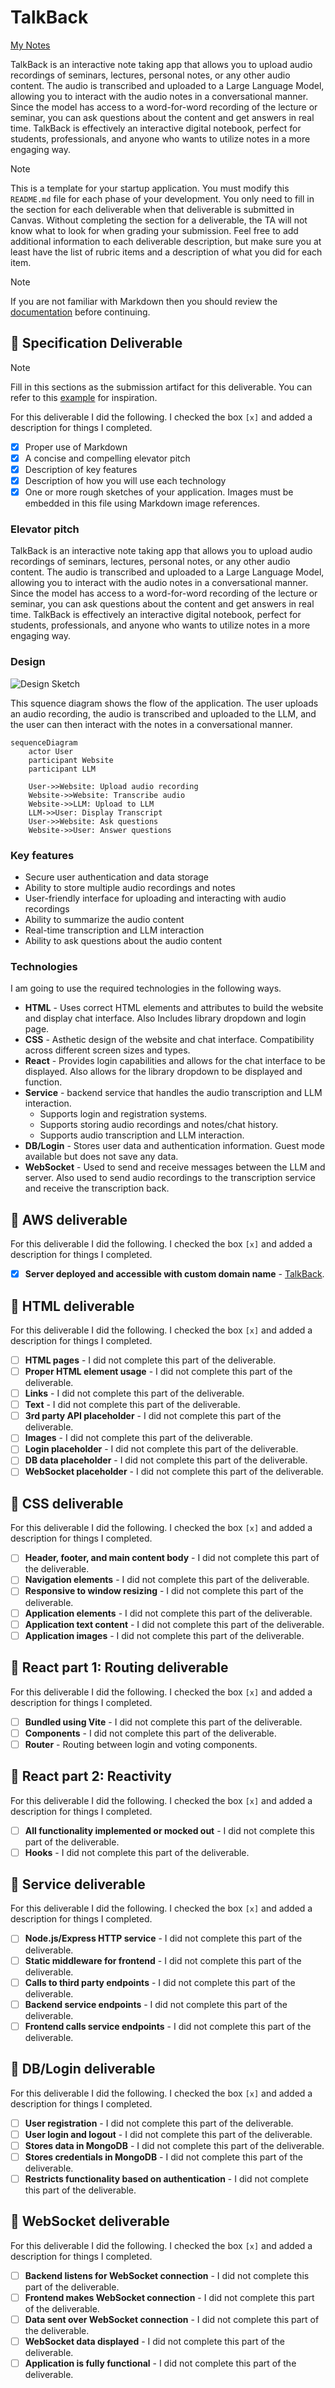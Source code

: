 # TalkBack

[My Notes](notes.md)

TalkBack is an interactive note taking app that allows you to upload audio recordings of seminars, lectures, personal notes, or any other audio content. The audio is transcribed and uploaded to a Large Language Model, allowing you to interact with the audio notes in a conversational manner. Since the model has access to a word-for-word recording of the lecture or seminar, you can ask questions about the content and get answers in real time. TalkBack is effectively an interactive digital notebook, perfect for students, professionals, and anyone who wants to utilize notes in a more engaging way.


> [!NOTE]
>  This is a template for your startup application. You must modify this `README.md` file for each phase of your development. You only need to fill in the section for each deliverable when that deliverable is submitted in Canvas. Without completing the section for a deliverable, the TA will not know what to look for when grading your submission. Feel free to add additional information to each deliverable description, but make sure you at least have the list of rubric items and a description of what you did for each item.

> [!NOTE]
>  If you are not familiar with Markdown then you should review the [documentation](https://docs.github.com/en/get-started/writing-on-github/getting-started-with-writing-and-formatting-on-github/basic-writing-and-formatting-syntax) before continuing.

## 🚀 Specification Deliverable

> [!NOTE]
>  Fill in this sections as the submission artifact for this deliverable. You can refer to this [example](https://github.com/webprogramming260/startup-example/blob/main/README.md) for inspiration.

For this deliverable I did the following. I checked the box `[x]` and added a description for things I completed.

- [x] Proper use of Markdown
- [x] A concise and compelling elevator pitch
- [x] Description of key features
- [x] Description of how you will use each technology
- [x] One or more rough sketches of your application. Images must be embedded in this file using Markdown image references.

### Elevator pitch

TalkBack is an interactive note taking app that allows you to upload audio recordings of seminars, lectures, personal notes, or any other audio content. The audio is transcribed and uploaded to a Large Language Model, allowing you to interact with the audio notes in a conversational manner. Since the model has access to a word-for-word recording of the lecture or seminar, you can ask questions about the content and get answers in real time. TalkBack is effectively an interactive digital notebook, perfect for students, professionals, and anyone who wants to utilize notes in a more engaging way.

### Design

![Design Sketch](TalkBackSketch.jpg)

This squence diagram shows the flow of the application. The user uploads an audio recording, the audio is transcribed and uploaded to the LLM, and the user can then interact with the notes in a conversational manner.

```mermaid
sequenceDiagram
    actor User
    participant Website
    participant LLM

    User->>Website: Upload audio recording
    Website->>Website: Transcribe audio
    Website->>LLM: Upload to LLM
    LLM->>User: Display Transcript
    User->>Website: Ask questions
    Website->>User: Answer questions
```

### Key features

- Secure user authentication and data storage
- Ability to store multiple audio recordings and notes
- User-friendly interface for uploading and interacting with audio recordings
- Ability to summarize the audio content
- Real-time transcription and LLM interaction
- Ability to ask questions about the audio content


### Technologies

I am going to use the required technologies in the following ways.

- **HTML** - Uses correct HTML elements and attributes to build the website and display chat interface. Also Includes library dropdown and login page.
- **CSS** - Asthetic design of the website and chat interface. Compatibility across different screen sizes and types.
- **React** - Provides login capabilities and allows for the chat interface to be displayed. Also allows for the library dropdown to be displayed and function.
- **Service** - backend service that handles the audio transcription and LLM interaction.
    - Supports login and registration systems.
    - Supports storing audio recordings and notes/chat history.
    - Supports audio transcription and LLM interaction.
- **DB/Login** - Stores user data and authentication information. Guest mode available but does not save any data.
- **WebSocket** - Used to send and receive messages between the LLM and server. Also used to send audio recordings to the transcription service and receive the transcription back.

## 🚀 AWS deliverable

For this deliverable I did the following. I checked the box `[x]` and added a description for things I completed.

- [x] **Server deployed and accessible with custom domain name** - [TalkBack](https://talkback.click).

## 🚀 HTML deliverable

For this deliverable I did the following. I checked the box `[x]` and added a description for things I completed.

- [ ] **HTML pages** - I did not complete this part of the deliverable.
- [ ] **Proper HTML element usage** - I did not complete this part of the deliverable.
- [ ] **Links** - I did not complete this part of the deliverable.
- [ ] **Text** - I did not complete this part of the deliverable.
- [ ] **3rd party API placeholder** - I did not complete this part of the deliverable.
- [ ] **Images** - I did not complete this part of the deliverable.
- [ ] **Login placeholder** - I did not complete this part of the deliverable.
- [ ] **DB data placeholder** - I did not complete this part of the deliverable.
- [ ] **WebSocket placeholder** - I did not complete this part of the deliverable.

## 🚀 CSS deliverable

For this deliverable I did the following. I checked the box `[x]` and added a description for things I completed.

- [ ] **Header, footer, and main content body** - I did not complete this part of the deliverable.
- [ ] **Navigation elements** - I did not complete this part of the deliverable.
- [ ] **Responsive to window resizing** - I did not complete this part of the deliverable.
- [ ] **Application elements** - I did not complete this part of the deliverable.
- [ ] **Application text content** - I did not complete this part of the deliverable.
- [ ] **Application images** - I did not complete this part of the deliverable.

## 🚀 React part 1: Routing deliverable

For this deliverable I did the following. I checked the box `[x]` and added a description for things I completed.

- [ ] **Bundled using Vite** - I did not complete this part of the deliverable.
- [ ] **Components** - I did not complete this part of the deliverable.
- [ ] **Router** - Routing between login and voting components.

## 🚀 React part 2: Reactivity

For this deliverable I did the following. I checked the box `[x]` and added a description for things I completed.

- [ ] **All functionality implemented or mocked out** - I did not complete this part of the deliverable.
- [ ] **Hooks** - I did not complete this part of the deliverable.

## 🚀 Service deliverable

For this deliverable I did the following. I checked the box `[x]` and added a description for things I completed.

- [ ] **Node.js/Express HTTP service** - I did not complete this part of the deliverable.
- [ ] **Static middleware for frontend** - I did not complete this part of the deliverable.
- [ ] **Calls to third party endpoints** - I did not complete this part of the deliverable.
- [ ] **Backend service endpoints** - I did not complete this part of the deliverable.
- [ ] **Frontend calls service endpoints** - I did not complete this part of the deliverable.

## 🚀 DB/Login deliverable

For this deliverable I did the following. I checked the box `[x]` and added a description for things I completed.

- [ ] **User registration** - I did not complete this part of the deliverable.
- [ ] **User login and logout** - I did not complete this part of the deliverable.
- [ ] **Stores data in MongoDB** - I did not complete this part of the deliverable.
- [ ] **Stores credentials in MongoDB** - I did not complete this part of the deliverable.
- [ ] **Restricts functionality based on authentication** - I did not complete this part of the deliverable.

## 🚀 WebSocket deliverable

For this deliverable I did the following. I checked the box `[x]` and added a description for things I completed.

- [ ] **Backend listens for WebSocket connection** - I did not complete this part of the deliverable.
- [ ] **Frontend makes WebSocket connection** - I did not complete this part of the deliverable.
- [ ] **Data sent over WebSocket connection** - I did not complete this part of the deliverable.
- [ ] **WebSocket data displayed** - I did not complete this part of the deliverable.
- [ ] **Application is fully functional** - I did not complete this part of the deliverable.
